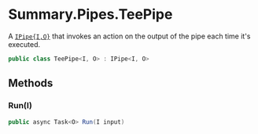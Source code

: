 # Summary.Pipes.TeePipe
A [`IPipe{I,O}`](./IPipe{I,O}.md) that invokes an action on the output of the pipe each time it's executed.

```cs
public class TeePipe<I, O> : IPipe<I, O>
```

## Methods
### Run(I)
```cs
public async Task<O> Run(I input)
```

